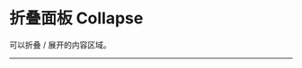 # 折叠面板 Collapse

可以折叠 / 展开的内容区域。

---

<script setup>
import CollapseBasicUse from "./component/collapse-basic-use.md"
import CollapseAccordion from "./component/collapse-accordion.md"
import CollapseNest from "./component/collapse-nest.md"
import CollapseNoBorder from "./component/collapse-no-border.md"
import CollapseExtra from "./component/collapse-extra.md"
import CollapseIcon from "./component/collapse-icon.md"
import CollapseStyle from "./component/collapse-style.md"
import CollapseIconPosition from "./component/collapse-icon-position.md"
import CollapseDestroyOnHide from "./component/collapse-destroy-on-hide.md"
import CollapseApi from "./component/collapse-api.md"
import CollapseTip from "./component/collapse-tip.md"
</script>

<ClientOnly>
<collapse-basic-use />
<collapse-accordion />
<collapse-nest />
<collapse-no-border />
<collapse-extra />
<collapse-icon />
<collapse-style />
<collapse-icon-position />
<collapse-destroy-on-hide />
</ClientOnly>
<collapse-api />
<collapse-tip />
